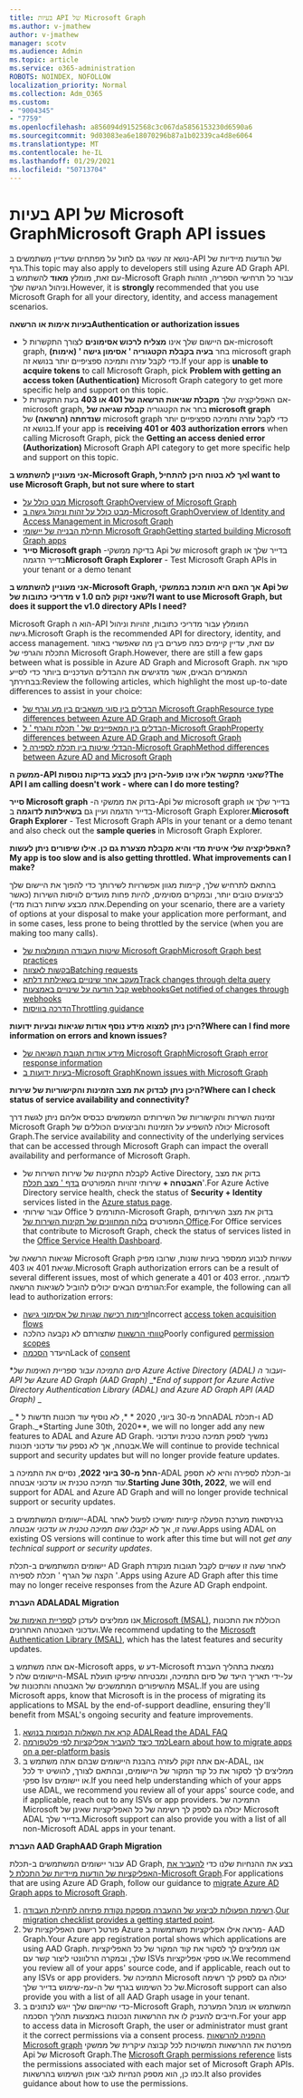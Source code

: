 ```yaml
---
title: בעיות API של Microsoft Graph
ms.author: v-jmathew
author: v-jmathew
manager: scotv
ms.audience: Admin
ms.topic: article
ms.service: o365-administration
ROBOTS: NOINDEX, NOFOLLOW
localization_priority: Normal
ms.collection: Adm_O365
ms.custom:
- "9004345"
- "7759"
ms.openlocfilehash: a856094d9152568c3c067da5856153230d6590a6
ms.sourcegitcommit: 9d03083ea6e18070296b87a1b02339ca4d8e6064
ms.translationtype: MT
ms.contentlocale: he-IL
ms.lasthandoff: 01/29/2021
ms.locfileid: "50713704"
---
```

# <a name="microsoft-graph-api-issues"></a><span data-ttu-id="2e7b3-102">בעיות API של Microsoft Graph</span><span class="sxs-lookup"><span data-stu-id="2e7b3-102">Microsoft Graph API issues</span></span>

<span data-ttu-id="2e7b3-103">נושא זה עשוי גם לחול על מפתחים שעדיין משתמשים ב-API של הודעות מיידיות של גרף.</span><span class="sxs-lookup"><span data-stu-id="2e7b3-103">This topic may also apply to developers still using Azure AD Graph API.</span></span> <span data-ttu-id="2e7b3-104">עם זאת, מומלץ **מאוד** להשתמש ב-Microsoft Graph עבור כל תרחישי הספריה, הזהות וניהול הגישה שלך.</span><span class="sxs-lookup"><span data-stu-id="2e7b3-104">However, it is **strongly** recommended that you use Microsoft Graph for all your directory, identity, and access management scenarios.</span></span>

<span data-ttu-id="2e7b3-105">**בעיות אימות או הרשאה**</span><span class="sxs-lookup"><span data-stu-id="2e7b3-105">**Authentication or authorization issues**</span></span>

- <span data-ttu-id="2e7b3-106">אם היישום שלך אינו **מצליח לרכוש אסימונים** לצורך התקשרות ל-microsoft graph, בחר **בעיה בקבלת הקטגוריה ' אסימון גישה ' (אימות)** microsoft graph כדי לקבל עזרה ותמיכה ספציפיים יותר בנושא זה.</span><span class="sxs-lookup"><span data-stu-id="2e7b3-106">If your app is **unable to acquire tokens** to call Microsoft Graph, pick **Problem with getting an access token (Authentication)** Microsoft Graph category to get more specific help and support on this topic.</span></span>
- <span data-ttu-id="2e7b3-107">אם האפליקציה שלך **מקבלת שגיאות הרשאה של 401 או 403** בעת התקשרות ל-microsoft graph, בחר את הקטגוריה **קבלת שגיאה של microsoft graph שנדחתה (הרשאה)** של microsoft graph כדי לקבל עזרה ותמיכה ספציפיים יותר בנושא זה.</span><span class="sxs-lookup"><span data-stu-id="2e7b3-107">If your app is **receiving 401 or 403 authorization errors** when calling Microsoft Graph, pick the **Getting an access denied error (Authorization)** Microsoft Graph API category to get more specific help and support on this topic.</span></span>

<span data-ttu-id="2e7b3-108">**אני מעוניין להשתמש ב-Microsoft Graph, אך לא בטוח היכן להתחיל**</span><span class="sxs-lookup"><span data-stu-id="2e7b3-108">**I want to use Microsoft Graph, but not sure where to start**</span></span>

- [<span data-ttu-id="2e7b3-109">מבט כולל על Microsoft Graph</span><span class="sxs-lookup"><span data-stu-id="2e7b3-109">Overview of Microsoft Graph</span></span>](https://docs.microsoft.com/graph/overview)
- [<span data-ttu-id="2e7b3-110">מבט כולל על זהות וניהול גישה ב-Microsoft Graph</span><span class="sxs-lookup"><span data-stu-id="2e7b3-110">Overview of Identity and Access Management in Microsoft Graph</span></span>](https://docs.microsoft.com/graph/azuread-identity-access-management-concept-overview)
- [<span data-ttu-id="2e7b3-111">תחילת הבנייה של יישומי Microsoft Graph</span><span class="sxs-lookup"><span data-stu-id="2e7b3-111">Getting started building Microsoft Graph apps</span></span>](https://docs.microsoft.com/graph/)
- <span data-ttu-id="2e7b3-112">**סייר Microsoft graph** -בדיקת ממשקי Api של microsoft graph בדייר שלך או בדייר הדגמה</span><span class="sxs-lookup"><span data-stu-id="2e7b3-112">**Microsoft Graph Explorer** - Test Microsoft Graph APIs in your tenant or a demo tenant</span></span>

<span data-ttu-id="2e7b3-113">**אני מעוניין להשתמש ב-Microsoft Graph, אך האם היא תומכת בממשקי Api של מדריכי כתובות של v 1.0 שאני זקוק להם?**</span><span class="sxs-lookup"><span data-stu-id="2e7b3-113">**I want to use Microsoft Graph, but does it support the v1.0 directory APIs I need?**</span></span>

<span data-ttu-id="2e7b3-114">Microsoft Graph הוא ה-API המומלץ עבור מדריכי כתובות, זהויות וניהול גישה.</span><span class="sxs-lookup"><span data-stu-id="2e7b3-114">Microsoft Graph is the recommended API for directory, identity, and access management.</span></span> <span data-ttu-id="2e7b3-115">עם זאת, עדיין קיימים כמה פערים בין מה שאפשרי באזור התכלת והגרפי של Microsoft Graph.</span><span class="sxs-lookup"><span data-stu-id="2e7b3-115">However, there are still a few gaps between what is possible in Azure AD Graph and Microsoft Graph.</span></span> <span data-ttu-id="2e7b3-116">סקור את המאמרים הבאים, אשר מדגישים את ההבדלים העדכניים ביותר כדי לסייע בבחירתך:</span><span class="sxs-lookup"><span data-stu-id="2e7b3-116">Review the following articles, which highlight the most up-to-date differences to assist in your choice:</span></span>

- [<span data-ttu-id="2e7b3-117">הבדלים בין סוגי משאבים בין מע וגרף של Microsoft Graph</span><span class="sxs-lookup"><span data-stu-id="2e7b3-117">Resource type differences between Azure AD Graph and Microsoft Graph</span></span>](https://docs.microsoft.com/graph/migrate-azure-ad-graph-resource-differences)
- [<span data-ttu-id="2e7b3-118">הבדלים בין המאפיינים של ' תכלת והגרף ' ל-Microsoft Graph</span><span class="sxs-lookup"><span data-stu-id="2e7b3-118">Property differences between Azure AD Graph and Microsoft Graph</span></span>](https://docs.microsoft.com/graph/migrate-azure-ad-graph-property-differences)
- [<span data-ttu-id="2e7b3-119">הבדלי שיטות בין תכלת לספירה ל-Microsoft Graph</span><span class="sxs-lookup"><span data-stu-id="2e7b3-119">Method differences between Azure AD and Microsoft Graph</span></span>](https://docs.microsoft.com/graph/migrate-azure-ad-graph-method-differences)

<span data-ttu-id="2e7b3-120">**ממשק ה-API שאני מתקשר אליו אינו פועל-היכן ניתן לבצע בדיקות נוספות?**</span><span class="sxs-lookup"><span data-stu-id="2e7b3-120">**The API I am calling doesn't work - where can I do more testing?**</span></span>

<span data-ttu-id="2e7b3-121">**סייר Microsoft graph** -בדוק את ממשקי ה-Api של microsoft graph בדייר שלך או בדייר הדגמה ועיין גם **בשאילתות לדוגמה** ב-Microsoft Graph Explorer.</span><span class="sxs-lookup"><span data-stu-id="2e7b3-121">**Microsoft Graph Explorer** - Test Microsoft Graph APIs in your tenant or a demo tenant and also check out the **sample queries** in Microsoft Graph Explorer.</span></span>

<span data-ttu-id="2e7b3-122">**האפליקציה שלי איטית מדי והיא מקבלת מצערת גם כן. אילו שיפורים ניתן לעשות?**</span><span class="sxs-lookup"><span data-stu-id="2e7b3-122">**My app is too slow and is also getting throttled. What improvements can I make?**</span></span>

<span data-ttu-id="2e7b3-123">בהתאם לתרחיש שלך, קיימות מגוון אפשרויות לשירותך כדי להפוך את היישום שלך לביצועים טובים יותר, ובמקרים מסוימים, להיות פחות מועדים לוויסות השירות (כאשר אתה מבצע שיחות רבות מדי).</span><span class="sxs-lookup"><span data-stu-id="2e7b3-123">Depending on your scenario, there are a variety of options at your disposal to make your application more performant, and in some cases, less prone to being throttled by the service (when you are making too many calls).</span></span>

- [<span data-ttu-id="2e7b3-124">שיטות העבודה המומלצות של Microsoft Graph</span><span class="sxs-lookup"><span data-stu-id="2e7b3-124">Microsoft Graph best practices</span></span>](https://docs.microsoft.com/graph/best-practices-concept)
- [<span data-ttu-id="2e7b3-125">בקשות לאצווה</span><span class="sxs-lookup"><span data-stu-id="2e7b3-125">Batching requests</span></span>](https://docs.microsoft.com/graph/json-batching)
- [<span data-ttu-id="2e7b3-126">מעקב אחר שינויים בשאילתת דלתא</span><span class="sxs-lookup"><span data-stu-id="2e7b3-126">Track changes through delta query</span></span>](https://docs.microsoft.com/graph/delta-query-overview)
- [<span data-ttu-id="2e7b3-127">קבל הודעה על שינויים באמצעות webhooks</span><span class="sxs-lookup"><span data-stu-id="2e7b3-127">Get notified of changes through webhooks</span></span>](https://docs.microsoft.com/graph/webhooks)
- [<span data-ttu-id="2e7b3-128">הדרכה בוויסות</span><span class="sxs-lookup"><span data-stu-id="2e7b3-128">Throttling guidance</span></span>](https://docs.microsoft.com/graph/throttling)

<span data-ttu-id="2e7b3-129">**היכן ניתן למצוא מידע נוסף אודות שגיאות ובעיות ידועות?**</span><span class="sxs-lookup"><span data-stu-id="2e7b3-129">**Where can I find more information on errors and known issues?**</span></span>

- [<span data-ttu-id="2e7b3-130">מידע אודות תגובת השגיאה של Microsoft Graph</span><span class="sxs-lookup"><span data-stu-id="2e7b3-130">Microsoft Graph error response information</span></span>](https://docs.microsoft.com/graph/errors)
- [<span data-ttu-id="2e7b3-131">בעיות ידועות ב-Microsoft Graph</span><span class="sxs-lookup"><span data-stu-id="2e7b3-131">Known issues with Microsoft Graph</span></span>](https://docs.microsoft.com/graph/known-issues)

<span data-ttu-id="2e7b3-132">**היכן ניתן לבדוק את מצב הזמינות והקישוריות של שירות?**</span><span class="sxs-lookup"><span data-stu-id="2e7b3-132">**Where can I check status of service availability and connectivity?**</span></span>

<span data-ttu-id="2e7b3-133">זמינות השירות והקישוריות של השירותים המשמשים כבסיס אליהם ניתן לגשת דרך Microsoft Graph יכולה להשפיע על הזמינות והביצועים הכוללים של Microsoft Graph.</span><span class="sxs-lookup"><span data-stu-id="2e7b3-133">The service availability and connectivity of the underlying services that can be accessed through Microsoft Graph can impact the overall availability and performance of Microsoft Graph.</span></span>

- <span data-ttu-id="2e7b3-134">לקבלת התקינות של שירות השירות של Active Directory, בדוק את מצב **האבטחה +** שירותי זהויות המפורטים [בדף ' מצב תכלת](https://azure.microsoft.com/status/)'.</span><span class="sxs-lookup"><span data-stu-id="2e7b3-134">For Azure Active Directory service health, check the status of **Security + Identity** services listed in the [Azure status page](https://azure.microsoft.com/status/).</span></span>
- <span data-ttu-id="2e7b3-135">עבור שירותי Office התורמים ל-Microsoft Graph, בדוק את מצב השירותים המפורטים [בלוח המחוונים של תקינות השירות של Office](https://portal.office.com/adminportal/home#/servicehealth).</span><span class="sxs-lookup"><span data-stu-id="2e7b3-135">For Office services that contribute to Microsoft Graph, check the status of services listed in the [Office Service Health Dashboard](https://portal.office.com/adminportal/home#/servicehealth).</span></span>

<span data-ttu-id="2e7b3-136">שגיאות הרשאה של Microsoft Graph עשויות לנבוע ממספר בעיות שונות, שרובו מפיק שגיאת 401 או 403.</span><span class="sxs-lookup"><span data-stu-id="2e7b3-136">Microsoft Graph authorization errors can be a result of several different issues, most of which generate a 401 or 403 error.</span></span> <span data-ttu-id="2e7b3-137">לדוגמה, הגורמים הבאים יכולים להוביל לשגיאות הרשאה:</span><span class="sxs-lookup"><span data-stu-id="2e7b3-137">For example, the following can all lead to authorization errors:</span></span>

- <span data-ttu-id="2e7b3-138">[זרימות רכישה שגויות של אסימוני גישה](https://docs.microsoft.com/azure/active-directory/develop/active-directory-authentication-scenarios)</span><span class="sxs-lookup"><span data-stu-id="2e7b3-138">Incorrect [access token acquisition flows](https://docs.microsoft.com/azure/active-directory/develop/active-directory-authentication-scenarios)</span></span>
- <span data-ttu-id="2e7b3-139">[טווחי הרשאות](https://docs.microsoft.com/azure/active-directory/develop/active-directory-v2-scopes) שתצורתם לא נקבעה כהלכה</span><span class="sxs-lookup"><span data-stu-id="2e7b3-139">Poorly configured [permission scopes](https://docs.microsoft.com/azure/active-directory/develop/active-directory-v2-scopes)</span></span>
- <span data-ttu-id="2e7b3-140">היעדר [הסכמה](https://docs.microsoft.com/azure/active-directory/develop/active-directory-devhowto-multi-tenant-overview#understanding-user-and-admin-consent)</span><span class="sxs-lookup"><span data-stu-id="2e7b3-140">Lack of [consent](https://docs.microsoft.com/azure/active-directory/develop/active-directory-devhowto-multi-tenant-overview#understanding-user-and-admin-consent)</span></span>

<span data-ttu-id="2e7b3-141">\**_סיום התמיכה עבור ספריית האימות של Azure Active Directory ‏(ADAL) ועבור ה- API של Azure AD Graph ‏(AAD Graph)_* _</span><span class="sxs-lookup"><span data-stu-id="2e7b3-141">\**_End of support for Azure Active Directory Authentication Library (ADAL) and Azure AD Graph API (AAD Graph)_* _</span></span>

<span data-ttu-id="2e7b3-142">_ \* החל מ-30 ביוני, 2020 \* \*, לא נוסיף עוד תכונות חדשות לADAL ו-תכלת AD Graph.</span><span class="sxs-lookup"><span data-stu-id="2e7b3-142">_\*Starting June 30th, 2020\*\*, we will no longer add any new features to ADAL and Azure AD Graph.</span></span> <span data-ttu-id="2e7b3-143">נמשיך לספק תמיכה טכנית ועדכוני אבטחה, אך לא נספק עוד עדכוני תכונות.</span><span class="sxs-lookup"><span data-stu-id="2e7b3-143">We will continue to provide technical support and security updates but will no longer provide feature updates.</span></span>

<span data-ttu-id="2e7b3-144">**החל מ-30 ביוני 2022**, נסיים את התמיכה ב-ADAL וב-תכלת לספירה והיא לא תספק עוד תמיכה טכנית או עדכוני אבטחה.</span><span class="sxs-lookup"><span data-stu-id="2e7b3-144">**Starting June 30th, 2022**, we will end support for ADAL and Azure AD Graph and will no longer provide technical support or security updates.</span></span>

<span data-ttu-id="2e7b3-145">יישומים המשתמשים ב-ADAL בגירסאות מערכת הפעלה קיימות ימשיכו לפעול לאחר שעה זו, אך לא *יקבלו שום תמיכה טכנית או עדכוני אבטחה*.</span><span class="sxs-lookup"><span data-stu-id="2e7b3-145">Apps using ADAL on existing OS versions will continue to work after this time but will not *get any technical support or security updates*.</span></span>

<span data-ttu-id="2e7b3-146">יישומים המשתמשים ב-תכלת AD Graph לאחר שעה זו עשויים לקבל תגובות מנקודת הקצה של הגרף ' תכלת לספירה '.</span><span class="sxs-lookup"><span data-stu-id="2e7b3-146">Apps using Azure AD Graph after this time may no longer receive responses from the Azure AD Graph endpoint.</span></span>

<span data-ttu-id="2e7b3-147">**העברת ADAL**</span><span class="sxs-lookup"><span data-stu-id="2e7b3-147">**ADAL Migration**</span></span>

<span data-ttu-id="2e7b3-148">אנו ממליצים לעדכן ל[ספריית האימות של Microsoft ‏(MSAL)](https://docs.microsoft.com/azure/active-directory/develop/v2-overview), הכוללת את התכונות ועדכוני האבטחה האחרונים.</span><span class="sxs-lookup"><span data-stu-id="2e7b3-148">We recommend updating to the [Microsoft Authentication Library (MSAL)](https://docs.microsoft.com/azure/active-directory/develop/v2-overview), which has the latest features and security updates.</span></span>

<span data-ttu-id="2e7b3-149">אם אתה משתמש ב-Microsoft apps, דע ש-Microsoft נמצאת בתהליך העברת היישומים שלה ל-MSAL על-ידי תאריך היעד של סיום התמיכה, ומבטיחה שיפיקו תועלת מהשיפורים המתמשכים של האבטחה והתכונות של MSAL.</span><span class="sxs-lookup"><span data-stu-id="2e7b3-149">If you are using Microsoft apps, know that Microsoft is in the process of migrating its applications to MSAL by the end-of-support deadline, ensuring they'll benefit from MSAL's ongoing security and feature improvements.</span></span>

1. [<span data-ttu-id="2e7b3-150">קרא את השאלות הנפוצות בנושא ADAL</span><span class="sxs-lookup"><span data-stu-id="2e7b3-150">Read the ADAL FAQ</span></span>](https://docs.microsoft.com/azure/active-directory/develop/msal-migration#frequently-asked-questions-faq)
2. [<span data-ttu-id="2e7b3-151">למד כיצד להעביר אפליקציות לפי פלטפורמה</span><span class="sxs-lookup"><span data-stu-id="2e7b3-151">Learn about how to migrate apps on a per-platform basis</span></span>](https://docs.microsoft.com/azure/active-directory/develop/msal-migration#frequently-asked-questions-faq)
3. <span data-ttu-id="2e7b3-152">אם אתה זקוק לעזרה בהבנת היישומים שבהם אתה משתמש ב-ADAL, אנו ממליצים לך לסקור את כל קוד המקור של היישומים, ובהתאם לצורך, להושיט יד לכל ספקי Isv או יישומים.</span><span class="sxs-lookup"><span data-stu-id="2e7b3-152">If you need help understanding which of your apps use ADAL, we recommend you review all of your apps' source code, and if applicable, reach out to any ISVs or app providers.</span></span> <span data-ttu-id="2e7b3-153">התמיכה של Microsoft יכולה גם לספק לך רשימה של כל האפליקציות שאינן של Microsoft ADAL בדייר שלך.</span><span class="sxs-lookup"><span data-stu-id="2e7b3-153">Microsoft support can also provide you with a list of all non-Microsoft ADAL apps in your tenant.</span></span>

<span data-ttu-id="2e7b3-154">**העברת AAD Graph**</span><span class="sxs-lookup"><span data-stu-id="2e7b3-154">**AAD Graph Migration**</span></span>

<span data-ttu-id="2e7b3-155">עבור יישומים המשתמשים ב-תכלת AD Graph, בצע את ההנחיות שלנו כדי [להעביר את האפליקציות של הודעות מיידיות של התכלת ל-Microsoft Graph](https://docs.microsoft.com/graph/migrate-azure-ad-graph-overview).</span><span class="sxs-lookup"><span data-stu-id="2e7b3-155">For applications that are using Azure AD Graph, follow our guidance to [migrate Azure AD Graph apps to Microsoft Graph](https://docs.microsoft.com/graph/migrate-azure-ad-graph-overview).</span></span>

1. <span data-ttu-id="2e7b3-156">[רשימת הפעולות לביצוע של ההעברה מספקת נקודת פתיחה לתחילת העבודה](https://docs.microsoft.com/graph/migrate-azure-ad-graph-planning-checklist).</span><span class="sxs-lookup"><span data-stu-id="2e7b3-156">[Our migration checklist provides a getting started point](https://docs.microsoft.com/graph/migrate-azure-ad-graph-planning-checklist).</span></span>
2. <span data-ttu-id="2e7b3-157">פורטל רישום האפליקציות של Azure מראה אילו אפליקציות משתמשות ב- AAD Graph.</span><span class="sxs-lookup"><span data-stu-id="2e7b3-157">Your Azure app registration portal shows which applications are using AAD Graph.</span></span> <span data-ttu-id="2e7b3-158">אנו ממליצים לך לסקור את קוד המקור של כל האפליקציות שלך, ובמקרה הרלוונטי ליצור קשר עם ISVs או ספקי אפליקציות.</span><span class="sxs-lookup"><span data-stu-id="2e7b3-158">We recommend you review all of your apps' source code, and if applicable, reach out to any ISVs or app providers.</span></span> <span data-ttu-id="2e7b3-159">התמיכה של Microsoft יכולה גם לספק לך רשימה של כל השימוש בגרף של ה-עמ-שימוש בדייר שלך.</span><span class="sxs-lookup"><span data-stu-id="2e7b3-159">Microsoft support can also provide you with a list of all AAD Graph usage in your tenant.</span></span>
3. <span data-ttu-id="2e7b3-160">כדי שהיישום שלך ייגש לנתונים ב-Microsoft Graph, המשתמש או מנהל המערכת חייבים להעניק לו את ההרשאות הנכונות באמצעות תהליך הסכמה.</span><span class="sxs-lookup"><span data-stu-id="2e7b3-160">For your app to access data in Microsoft Graph, the user or administrator must grant it the correct permissions via a consent process.</span></span> <span data-ttu-id="2e7b3-161">[ההפניה להרשאות Microsoft graph](https://docs.microsoft.com/graph/permissions-reference) מפרטת את ההרשאות המשויכות לכל קבוצה עיקרית של ממשקי Api של Microsoft Graph.</span><span class="sxs-lookup"><span data-stu-id="2e7b3-161">The [Microsoft Graph permissions reference](https://docs.microsoft.com/graph/permissions-reference) lists the permissions associated with each major set of Microsoft Graph APIs.</span></span> <span data-ttu-id="2e7b3-162">כמו כן, הוא מספק הנחיות לגבי אופן השימוש בהרשאות.</span><span class="sxs-lookup"><span data-stu-id="2e7b3-162">It also provides guidance about how to use the permissions.</span></span>
